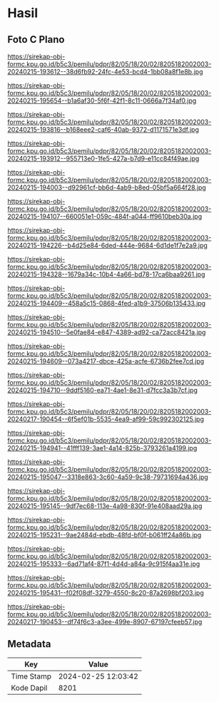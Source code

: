 # Hasil

## Foto C Plano

https://sirekap-obj-formc.kpu.go.id/b5c3/pemilu/pdpr/82/05/18/20/02/8205182002003-20240215-193612--38d6fb92-24fc-4e53-bcd4-1bb08a8f1e8b.jpg

https://sirekap-obj-formc.kpu.go.id/b5c3/pemilu/pdpr/82/05/18/20/02/8205182002003-20240215-195654--b1a6af30-5f6f-42f1-8c11-0666a7f34af0.jpg

https://sirekap-obj-formc.kpu.go.id/b5c3/pemilu/pdpr/82/05/18/20/02/8205182002003-20240215-193816--b168eee2-caf6-40ab-9372-d1171571e3df.jpg

https://sirekap-obj-formc.kpu.go.id/b5c3/pemilu/pdpr/82/05/18/20/02/8205182002003-20240215-193912--955713e0-1fe5-427a-b7d9-e11cc84f49ae.jpg

https://sirekap-obj-formc.kpu.go.id/b5c3/pemilu/pdpr/82/05/18/20/02/8205182002003-20240215-194003--d92961cf-bb6d-4ab9-b8ed-05bf5a664f28.jpg

https://sirekap-obj-formc.kpu.go.id/b5c3/pemilu/pdpr/82/05/18/20/02/8205182002003-20240215-194107--660051e1-059c-484f-a044-ff9610beb30a.jpg

https://sirekap-obj-formc.kpu.go.id/b5c3/pemilu/pdpr/82/05/18/20/02/8205182002003-20240215-194226--b4d25e84-6ded-444e-9684-6d1de1f7e2a9.jpg

https://sirekap-obj-formc.kpu.go.id/b5c3/pemilu/pdpr/82/05/18/20/02/8205182002003-20240215-194328--1679a34c-10b4-4a66-bd78-17ca6baa9261.jpg

https://sirekap-obj-formc.kpu.go.id/b5c3/pemilu/pdpr/82/05/18/20/02/8205182002003-20240215-194409--458a5c15-0868-4fed-a1b9-37506b135433.jpg

https://sirekap-obj-formc.kpu.go.id/b5c3/pemilu/pdpr/82/05/18/20/02/8205182002003-20240215-194510--5e0fae84-e847-4389-ad92-ca72acc8421a.jpg

https://sirekap-obj-formc.kpu.go.id/b5c3/pemilu/pdpr/82/05/18/20/02/8205182002003-20240215-194609--073a4217-dbce-425a-acfe-6736b2fee7cd.jpg

https://sirekap-obj-formc.kpu.go.id/b5c3/pemilu/pdpr/82/05/18/20/02/8205182002003-20240215-194710--9ddf5160-ea71-4ae1-8e31-d7fcc3a3b7cf.jpg

https://sirekap-obj-formc.kpu.go.id/b5c3/pemilu/pdpr/82/05/18/20/02/8205182002003-20240217-190454--6f5ef01b-5535-4ea9-af99-59c992302125.jpg

https://sirekap-obj-formc.kpu.go.id/b5c3/pemilu/pdpr/82/05/18/20/02/8205182002003-20240215-194941--41fff139-3ae1-4a14-825b-3793261a4199.jpg

https://sirekap-obj-formc.kpu.go.id/b5c3/pemilu/pdpr/82/05/18/20/02/8205182002003-20240215-195047--3318e863-3c60-4a59-9c38-79731694a436.jpg

https://sirekap-obj-formc.kpu.go.id/b5c3/pemilu/pdpr/82/05/18/20/02/8205182002003-20240215-195145--9df7ec68-113e-4a98-830f-91e408aad29a.jpg

https://sirekap-obj-formc.kpu.go.id/b5c3/pemilu/pdpr/82/05/18/20/02/8205182002003-20240215-195231--9ae2484d-ebdb-48fd-bf0f-b061ff24a86b.jpg

https://sirekap-obj-formc.kpu.go.id/b5c3/pemilu/pdpr/82/05/18/20/02/8205182002003-20240215-195333--6ad71af4-87f1-4d4d-a84a-9c915f4aa31e.jpg

https://sirekap-obj-formc.kpu.go.id/b5c3/pemilu/pdpr/82/05/18/20/02/8205182002003-20240215-195431--f02f08df-3279-4550-8c20-87a2698bf203.jpg

https://sirekap-obj-formc.kpu.go.id/b5c3/pemilu/pdpr/82/05/18/20/02/8205182002003-20240217-190453--df74f6c3-a3ee-499e-8907-67197cfeeb57.jpg


## Metadata

| Key        | Value               |
| ---------- | ------------------- |
| Time Stamp | 2024-02-25 12:03:42 |
| Kode Dapil | 8201                |



